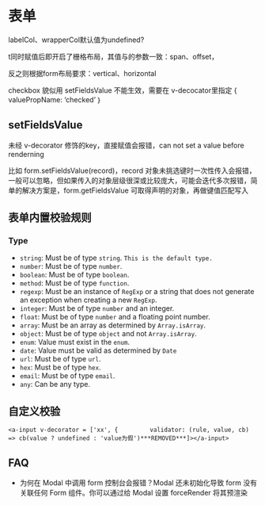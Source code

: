 # 表单

labelCol、wrapperCol默认值为undefined?

t同时赋值后即开启了栅格布局，其值与的参数一致：span、offset，

反之则根据form布局要求：vertical、horizontal

checkbox 貌似用 setFieldsValue 不能生效，需要在 v-decocator里指定 { valuePropName: ‘checked’ ｝

## setFieldsValue

未经 v-decorator 修饰的key，直接赋值会报错，can not set a value before renderning

比如 form.setFieldsValue(record)，record 对象未挑选键时一次性传入会报错，一般可以忽略，但如果传入的对象层级很深或比较庞大，可能会迭代多次报错，简单的解决方案是，form.getFieldsValue 可取得声明的对象，再做键值匹配写入

## 表单内置校验规则

### Type

- `string`: Must be of type `string`. `This is the default type.`
- `number`: Must be of type `number`.
- `boolean`: Must be of type `boolean`.
- `method`: Must be of type `function`.
- `regexp`: Must be an instance of `RegExp` or a string that does not generate an exception when creating a new `RegExp`.
- `integer`: Must be of type `number` and an integer.
- `float`: Must be of type `number` and a floating point number.
- `array`: Must be an array as determined by `Array.isArray`.
- `object`: Must be of type `object` and not `Array.isArray`.
- `enum`: Value must exist in the `enum`.
- `date`: Value must be valid as determined by `Date`
- `url`: Must be of type `url`.
- `hex`: Must be of type `hex`.
- `email`: Must be of type `email`.
- `any`: Can be any type.

## 自定义校验

```
<a-input v-decorator = ['xx', {         validator: (rule, value, cb) => cb(value ? undefined : 'value为假')***REMOVED***]></a-input>
```

## FAQ

- 为何在 Modal 中调用 form 控制台会报错？Modal 还未初始化导致 form 没有关联任何 Form 组件。你可以通过给 Modal 设置 forceRender 将其预渲染